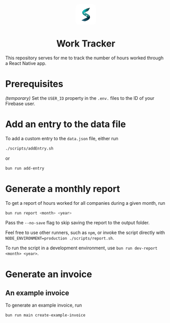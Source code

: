 <div align="center">
   <img src="https://raw.githubusercontent.com/PetrCala/work-tracker/master/assets/images/s-sympulse.png" 
      width="64" height="64" alt="Sympulse Icon" style="border-radius: 15%!important;">
    <h1>
      Work Tracker
    </h1>
</div>

This repository serves for me to track the number of hours worked through a React Native app.

# Prerequisites

_(temporary)_ Set the `USER_ID` property in the `.env.` files to the ID of your Firebase user.

# Add an entry to the data file

To add a custom entry to the `data.json` file, either run

```bash
./scripts/addEntry.sh
```

or

```bash
bun run add-entry
```

# Generate a monthly report

To get a report of hours worked for all companies during a given month, run

```bash
bun run report <month> <year>
```

Pass the `--no-save` flag to skip saving the report to the output folder.

Feel free to use other runners, such as `npm`, or invoke the script directly with `NODE_ENVIRONMENT=production ./scripts/report.sh`.

To run the script in a development environment, use `bun run dev-report <month> <year>`.

# Generate an invoice

## An example invoice

To generate an example invoice, run

```bash
bun run main create-example-invoice
```
